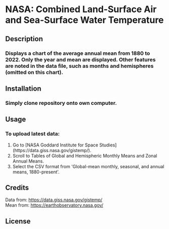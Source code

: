 # NASA: Combined Land-Surface Air and Sea-Surface Water Temperature

## Description
### Displays a chart of the average annual mean from 1880 to 2022. Only the year and mean are displayed. Other features are noted in the data file, such as months and hemispheres (omitted on this chart). 

## Installation
### Simply clone repository onto own computer. 

## Usage
### To upload latest data:
<ol>
  <li> Go to [NASA Goddard Institute for Space Studies](https://data.giss.nasa.gov/gistemp/). </li>
  <li> Scroll to Tables of Global and Hemispheric Monthly Means and Zonal Annual Means. </li>
  <li> Select the CSV format from 'Global-mean monthly, seasonal, and annual means, 1880-present'. </li>
</ol>

## Credits
Data from: https://data.giss.nasa.gov/gistemp/<br>
Mean from: https://earthobservatory.nasa.gov/

## License
 

